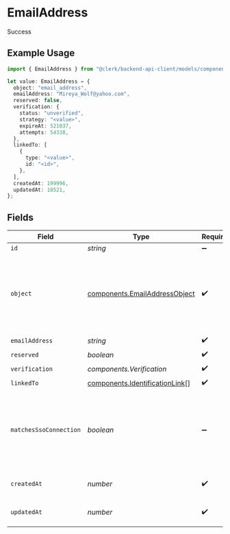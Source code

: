 # EmailAddress

Success

## Example Usage

```typescript
import { EmailAddress } from "@clerk/backend-api-client/models/components";

let value: EmailAddress = {
  object: "email_address",
  emailAddress: "Mireya_Wolf@yahoo.com",
  reserved: false,
  verification: {
    status: "unverified",
    strategy: "<value>",
    expireAt: 521037,
    attempts: 54338,
  },
  linkedTo: [
    {
      type: "<value>",
      id: "<id>",
    },
  ],
  createdAt: 199996,
  updatedAt: 18521,
};
```

## Fields

| Field                                                                                  | Type                                                                                   | Required                                                                               | Description                                                                            |
| -------------------------------------------------------------------------------------- | -------------------------------------------------------------------------------------- | -------------------------------------------------------------------------------------- | -------------------------------------------------------------------------------------- |
| `id`                                                                                   | *string*                                                                               | :heavy_minus_sign:                                                                     | N/A                                                                                    |
| `object`                                                                               | [components.EmailAddressObject](../../models/components/emailaddressobject.md)         | :heavy_check_mark:                                                                     | String representing the object's type. Objects of the same type share the same value.<br/> |
| `emailAddress`                                                                         | *string*                                                                               | :heavy_check_mark:                                                                     | N/A                                                                                    |
| `reserved`                                                                             | *boolean*                                                                              | :heavy_check_mark:                                                                     | N/A                                                                                    |
| `verification`                                                                         | *components.Verification*                                                              | :heavy_check_mark:                                                                     | N/A                                                                                    |
| `linkedTo`                                                                             | [components.IdentificationLink](../../models/components/identificationlink.md)[]       | :heavy_check_mark:                                                                     | N/A                                                                                    |
| `matchesSsoConnection`                                                                 | *boolean*                                                                              | :heavy_minus_sign:                                                                     | Indicates whether this email address domain matches an active enterprise connection.<br/> |
| `createdAt`                                                                            | *number*                                                                               | :heavy_check_mark:                                                                     | Unix timestamp of creation<br/>                                                        |
| `updatedAt`                                                                            | *number*                                                                               | :heavy_check_mark:                                                                     | Unix timestamp of creation<br/>                                                        |